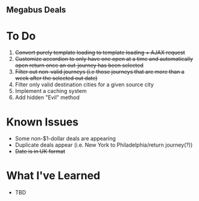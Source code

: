## Megabus Deals

# To Do
1. ~~Convert purely template loading to template loading + AJAX request~~
2. ~~Customize accordion to only have one open at a time and automatically open return once an out-journey has been selected~~
3. ~~Filter out non-valid journeys (i.e those journeys that are more than a week after the selected out date)~~
4. Filter only valid destination cities for a given source city
5. Implement a caching system
6. Add hidden "Evil" method

# Known Issues
- Some non-$1-dollar deals are appearing
- Duplicate deals appear (i.e. New York to Philadelphia/return journey(?))
- ~~Date is in UK format~~

# What I've Learned
- TBD
